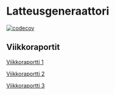 # Latteusgeneraattori
[![codecov](https://codecov.io/gh/emigination/latteusgeneraattori/branch/main/graph/badge.svg?token=PSNX904CU4)](https://codecov.io/gh/emigination/latteusgeneraattori)


## Viikkoraportit

[Viikkoraportti 1](https://github.com/emigination/latteusgeneraattori/blob/main/viikkoraportit/viikkoraportti1.md)

[Viikkoraportti 2](https://github.com/emigination/latteusgeneraattori/blob/main/viikkoraportit/viikkoraportti2.md)

[Viikkoraportti 3](https://github.com/emigination/latteusgeneraattori/blob/main/viikkoraportit/viikkoraportti3.md)